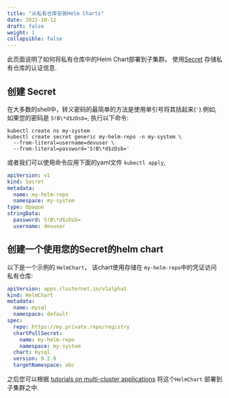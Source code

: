```yaml
---
title: "从私有仓库安装Helm Charts"
date: 2022-10-12
draft: false
weight: 1
collapsible: false
---
```


此页面说明了如何将私有仓库中的Helm Chart部署到子集群。
使用[Secret](https://kubernetes.io/docs/concepts/configuration/secret/) 存储私有仓库的认证信息.

## 创建 Secret

在大多数的shell中，转义密码的最简单的方法是使用单引号将其括起来(`'`).例如, 如果您的密码是 `S!B\*d$zDsb=`, 
执行以下命令:

```shell
kubectl create ns my-system
kubectl create secret generic my-helm-repo -n my-system \
  --from-literal=username=devuser \
  --from-literal=password='S!B\*d$zDsb='
```

或者我们可以使用命令应用下面的yaml文件 `kubectl apply`,

```yaml
apiVersion: v1
kind: Secret
metadata:
  name: my-helm-repo
  namespace: my-system
type: Opaque
stringData:
  password: S!B\*d$zDsb=
  username: devuser
```

## 创建一个使用您的Secret的helm chart

以下是一个示例的 `HelmChart`， 该chart使用存储在 `my-helm-repo`中的凭证访问私有仓库:

```yaml
apiVersion: apps.clusternet.io/v1alpha1
kind: HelmChart
metadata:
  name: mysql
  namespace: default
spec:
  repo: https://my.private.repo/registry
  chartPullSecret:
    name: my-helm-repo
    namespace: my-system
  chart: mysql
  version: 9.2.0
  targetNamespace: abc
```

之后您可以根据 [tutorials on multi-cluster applications](../../tutorials/multi-cluster-apps) 将这个`HelmChart` 部署到子集群之中.

